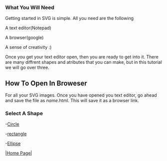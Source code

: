 ### What You Will Need
Getting started in SVG is simple. All you need are the following

A text editor(Notepad)
  
A browser(google)

A sense of creativity :)

Once you get your text editor open, then you are ready to get into it.
There are many diffrent shapes and atributes that you can make, but in this tutorial we will go over three.

## How To Open In Broweser

For all your SVG images. Once you have opened you text editor, go ahead and save the file as _name_.html. This will save it as a browser link. 

### Select A Shape

-[Circle]()

-[rectangle]()

-[Ellipse]()





[|Home Page|](https://github.com/zjcch7/SVG-Turorial/blob/main/README.md)
